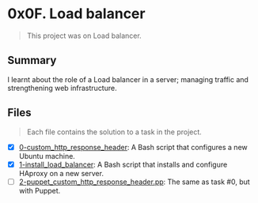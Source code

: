 # 0x0F. Load balancer

> This project was on Load balancer. 

## Summary

I learnt about the role of a Load balancer in a server; managing traffic and strengthening web infrastructure.

## Files

> Each file contains the solution to a task in the project.

- [x] [0-custom_http_response_header](https://github.com/Ebube-Ochemba/alx-system_engineering-devops/blob/master/0x0F-load_balancer/0-custom_http_response_header): A Bash script that configures a new Ubuntu machine.
- [x] [1-install_load_balancer](https://github.com/Ebube-Ochemba/alx-system_engineering-devops/blob/master/0x0F-load_balancer/1-install_load_balancer): A Bash script that installs and configure HAproxy on a new server.
- [ ] [2-puppet_custom_http_response_header.pp](https://github.com/Ebube-Ochemba/alx-system_engineering-devops/blob/master/0x0F-load_balancer/2-puppet_custom_http_response_header.pp): The same as task #0, but with Puppet. 
